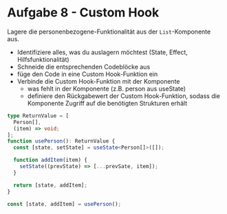 # Aufgabe 8 - Custom Hook

Lagere die personenbezogene-Funktionalität aus der `List`-Komponente aus.

- Identifiziere alles, was du auslagern möchtest (State, Effect, Hilfsfunktionalität)
- Schneide die entsprechenden Codeblöcke aus
- füge den Code in eine Custom Hook-Funktion ein
- Verbinde die Custom Hook-Funktion mit der Komponente
  - was fehlt in der Komponente (z.B. person aus useState)
  - definiere den Rückgabewert der Custom Hook-Funktion, sodass die Komponente Zugriff auf die benötigten Strukturen erhält

```ts
type ReturnValue = [
  Person[],
  (item) => void;
];
function usePerson(): ReturnValue {
  const [state, setState] = useState<Person[]>([]);

  function addItem(item) {
    setState((prevState) => [...prevSate, item]);
  }

  return [state, addItem];
}

const [state, addItem] = usePerson();
```
